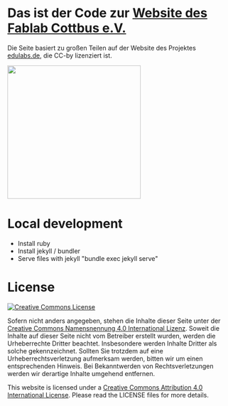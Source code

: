 # Das ist der Code zur [Website des Fablab Cottbus e.V.](https://fablab-cottbus.de/)

Die Seite basiert zu großen Teilen auf der Website des Projektes [edulabs.de](https://edulabs.de/), die CC-by lizenziert ist.

<img src="assets/img/static/fablabLogo farbig weiß_main.png" width="300" align="center">

# Local development

* Install ruby 
* Install jekyll / bundler
* Serve files with jekyll "bundle exec jekyll serve"

# License

<a rel="license" href="http://creativecommons.org/licenses/by/4.0/"><img alt="Creative Commons License" style="border-width:0" src="https://i.creativecommons.org/l/by/4.0/88x31.png" /></a>

Sofern nicht anders angegeben, stehen die Inhalte dieser Seite unter der <a href="https://creativecommons.org/licenses/by/4.0/deed.de">Creative Commons Namensnennung 4.0 International Lizenz</a>. Soweit die Inhalte auf dieser Seite nicht vom Betreiber erstellt wurden, werden die Urheberrechte Dritter beachtet. Insbesondere werden Inhalte Dritter als solche gekennzeichnet. Sollten Sie trotzdem auf eine Urheberrechtsverletzung aufmerksam werden, bitten wir um einen entsprechenden Hinweis. Bei Bekanntwerden von Rechtsverletzungen werden wir derartige Inhalte umgehend entfernen.

This website is licensed under a [Creative Commons Attribution 4.0 International License](http://creativecommons.org/licenses/by/4.0/). Please read the LICENSE files for more details.

